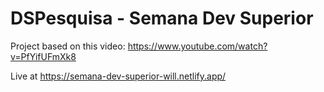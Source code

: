 # DSPesquisa - Semana Dev Superior

Project based on this video: https://www.youtube.com/watch?v=PfYifUFmXk8

Live at https://semana-dev-superior-will.netlify.app/
